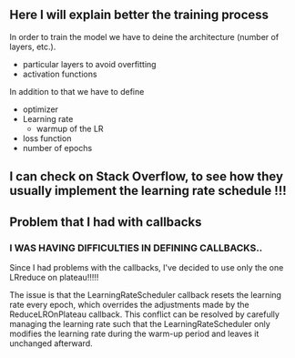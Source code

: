 ## Here I will explain better the training process
In order to train the model we have to deine the architecture (number of layers, etc.).
- particular layers to avoid overfitting
- activation functions

In addition to that we have to define
- optimizer
- Learning rate
  - warmup of the LR
- loss function
- number of epochs

## I can check on Stack Overflow, to see how they usually implement the learning rate schedule !!!

## Problem that I had with callbacks
### I WAS HAVING DIFFICULTIES IN DEFINING CALLBACKS..

Since I had problems with the callbacks, I've decided to use only the one LRreduce on plateau!!!!! 

The issue is that the LearningRateScheduler callback resets the learning rate every epoch, which overrides the adjustments made by the ReduceLROnPlateau callback. This conflict can be resolved by carefully managing the learning rate such that the LearningRateScheduler only modifies the learning rate during the warm-up period and leaves it unchanged afterward.
